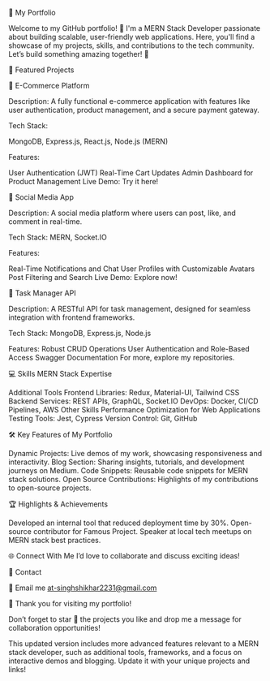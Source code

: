 💼 My Portfolio

Welcome to my GitHub portfolio! 🚀 I'm a MERN Stack Developer passionate about building scalable, user-friendly web applications. Here, you'll find a showcase of my projects, skills, and contributions to the tech community. Let’s build something amazing together! 🌟

📂 Featured Projects

🌟 E-Commerce Platform

Description: A fully functional e-commerce application with features like user authentication, product management, and a secure payment gateway.

Tech Stack:

MongoDB, Express.js, React.js, Node.js (MERN)


Features:

User Authentication (JWT)
Real-Time Cart Updates
Admin Dashboard for Product Management
Live Demo: Try it here!

🌟 Social Media App

Description: A social media platform where users can post, like, and comment in real-time.

Tech Stack: 
MERN, Socket.IO

Features:

Real-Time Notifications and Chat
User Profiles with Customizable Avatars
Post Filtering and Search
Live Demo: Explore now!

🌟 Task Manager API

Description: A RESTful API for task management, designed for seamless integration with frontend frameworks.


Tech Stack:
MongoDB, Express.js, Node.js


Features:
Robust CRUD Operations
User Authentication and Role-Based Access
Swagger Documentation
For more, explore my repositories.


💻 Skills
MERN Stack Expertise




Additional Tools
Frontend Libraries: Redux, Material-UI, Tailwind CSS
Backend Services: REST APIs, GraphQL, Socket.IO
DevOps: Docker, CI/CD Pipelines, AWS
Other Skills
Performance Optimization for Web Applications
Testing Tools: Jest, Cypress
Version Control: Git, GitHub


🛠️ Key Features of My Portfolio


Dynamic Projects: Live demos of my work, showcasing responsiveness and interactivity.
Blog Section: Sharing insights, tutorials, and development journeys on Medium.
Code Snippets: Reusable code snippets for MERN stack solutions.
Open Source Contributions: Highlights of my contributions to open-source projects.


🏆 Highlights & Achievements


Developed an internal tool that reduced deployment time by 30%.
Open-source contributor for Famous Project.
Speaker at local tech meetups on MERN stack best practices.


🌐 Connect With Me
I’d love to collaborate and discuss exciting ideas!





📧 Contact


📩 Email me at-singhshikhar2231@gmail.com


🌟 Thank you for visiting my portfolio!

Don’t forget to star 🌟 the projects you like and drop me a message for collaboration opportunities!


This updated version includes more advanced features relevant to a MERN stack developer, such as additional tools, frameworks, and a focus on interactive demos and blogging. Update it with your unique projects and links!







